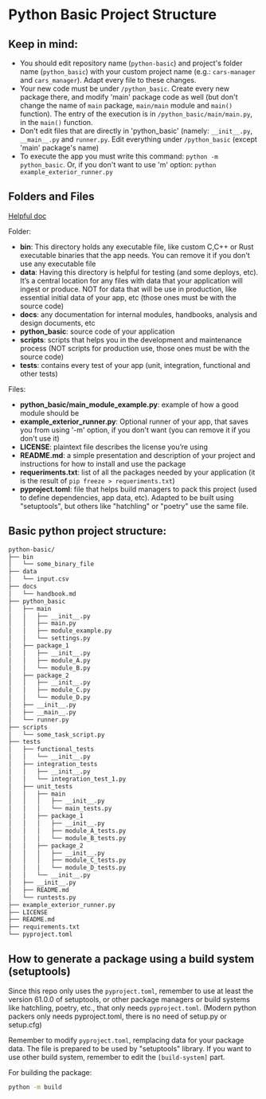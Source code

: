 # Python Basic Project Structure

## Keep in mind:

* You should edit repository name (`python-basic`) and  project's folder name (`python_basic`) with your custom project name (e.g.: `cars-manager` and `cars_manager`). Adapt every file to these changes.
* Your new code must be under `/python_basic`. Create every new package there, and modify 'main' package code as well (but don't change the name of `main` package, `main/main` module and `main()` function). The entry of the execution is in `/python_basic/main/main.py`, in the `main()` function.
* Don't edit files that are directly in 'python_basic' (namely: `__init__.py`, `__main__.py` and `runner.py`. Edit everything under `/python_basic` (except 'main' package's name)
* To execute the app you must write this command: `python -m python_basic`. Or, if you don't want to use 'm' option: `python example_exterior_runner.py`

## Folders and Files

[Helpful doc](https://realpython.com/python-application-layouts/)

Folder:
* **bin**: This directory holds any executable file, like custom C,C++ or Rust executable binaries that the app needs. You can remove it if you don't use any executable file
* **data**: Having this directory is helpful for testing (and some deploys, etc). It’s a central location for any files with data that your application will ingest or produce. NOT for data that will be use in production, like essential initial data of your app, etc (those ones must be with the source code)
* **docs**: any documentation for internal modules, handbooks, analysis and design documents, etc
* **python_basic**: source code of your application
* **scripts**: scripts that helps you in the development and maintenance process (NOT scripts for production use, those ones must be with the source code)
* **tests**: contains every test of your app (unit, integration, functional and other tests)

Files:
* **python_basic/main_module_example.py**: example of how a good module should be
* **example_exterior_runner.py**: Optional runner of your app, that saves you from using '-m' option, if you don't want (you can remove it if you don't use it)
* **LICENSE**: plaintext file describes the license you’re using
* **README.md**: a simple presentation and description of your project and instructions for how to install and use the package
* **requeriments.txt**: list of all the packages needed by your application (it is the result of `pip freeze > requeriments.txt`)
* **pyproject.toml**: file that helps build managers to pack this project (used to define dependencies, app data, etc). Adapted to be built using "setuptools", but others like "hatchling" or "poetry" use the same file.


## Basic python project structure:

```bash
python-basic/
├── bin
│   └── some_binary_file
├── data
│   └── input.csv
├── docs
│   └── handbook.md
├── python_basic
│   ├── main
│   │   ├── __init__.py
│   │   ├── main.py
│   │   ├── module_example.py
│   │   └── settings.py
│   ├── package_1
│   │   ├── __init__.py
│   │   ├── module_A.py
│   │   └── module_B.py
│   ├── package_2
│   │   ├── __init__.py
│   │   ├── module_C.py
│   │   └── module_D.py
│   ├── __init__.py
│   ├── __main__.py
│   └── runner.py
├── scripts
│   └── some_task_script.py
├── tests
│   ├── functional_tests
│   │   └── __init__.py
│   ├── integration_tests
│   │   ├── __init__.py
│   │   └── integration_test_1.py
│   ├── unit_tests
│   │   ├── main
│   │   │   ├── __init__.py
│   │   │   └── main_tests.py
│   │   ├── package_1
│   │   │   ├── __init__.py
│   │   │   ├── module_A_tests.py
│   │   │   └── module_B_tests.py
│   │   ├── package_2
│   │   │   ├── __init__.py
│   │   │   ├── module_C_tests.py
│   │   │   └── module_D_tests.py
│   │   └── __init__.py
│   ├── __init__.py
│   ├── README.md
│   └── runtests.py
├── example_exterior_runner.py
├── LICENSE
├── README.md
├── requirements.txt
└── pyproject.toml
```


## How to generate a package using a build system (setuptools)

Since this repo only uses the `pyproject.toml`, remember to use at least the version 61.0.0 of setuptools, or other package managers or build systems like hatchling, poetry, etc., that only needs `pyproject.toml`. (Modern python packers only needs pyproject.toml, there is no need of setup.py or setup.cfg) 

Remember to modify `pyproject.toml`, remplacing data for your package data. The file is prepared to be used by "setuptools" library. If you want to use other build system, remember to edit the `[build-system]` part.

For building the package:
```bash
python -m build
```